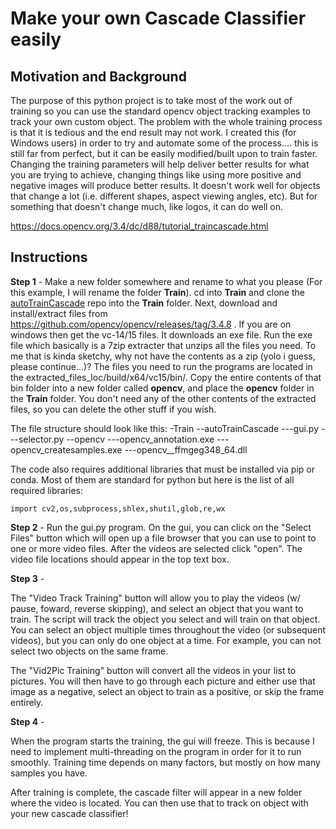 # Make your own Cascade Classifier easily
## Motivation and Background 
The purpose of this python project is to take most of the work out of training so you can use the standard opencv object tracking
examples to track your own custom object. The problem with the whole training process is that it is tedious and the end result may
not work. I created this (for Windows users) in order to try and automate some of the process.... this is still far from perfect, but
it can be easily modified/built upon to train faster. Changing the training parameters will help deliver better results for what you 
are trying to achieve, changing things like using more positive and negative images will produce better results. It doesn't work well for objects that change a lot (i.e. different shapes, aspect viewing angles, etc). But for something that doesn't change much, like logos, it can do well on. 

https://docs.opencv.org/3.4/dc/d88/tutorial_traincascade.html

## Instructions
__Step 1__ -
Make a new folder somewhere and rename to what you please (For this example, I will rename the folder __Train__). cd into __Train__ and clone the [autoTrainCascade](https://github.com/joelmiller1/autoTrainCascade.git) repo into the __Train__ folder. Next, download and install/extract files from https://github.com/opencv/opencv/releases/tag/3.4.8 . If you are on windows then get the vc-14/15 files. It downloads an exe file. Run the exe file which basically is a 7zip extracter that unzips all the files you need. To me that is kinda sketchy, why not have the contents as a zip (yolo i guess, please continue...)? The files you need to run the programs are located in the extracted_files_loc/build/x64/vc15/bin/. Copy the entire contents of that bin folder into a new folder called __opencv__, and place the __opencv__ folder in the __Train__ folder.  You don't need any of the other contents of the extracted files, so you can delete the other stuff if you wish.

The file structure should look like this:
-Train
--autoTrainCascade
---gui.py
---selector.py
--opencv
---opencv_annotation.exe
---opencv_createsamples.exe
---opencv__ffmgeg348_64.dll


The code also requires additional libraries that must be installed via pip or conda. Most of them are standard for python but here is the list of all required libraries:

`import cv2,os,subprocess,shlex,shutil,glob,re,wx`


__Step 2__ - 
Run the gui.py program. On the gui, you can click on the "Select Files" button which will open up a file browser that you can use to point to one or more video files. After the videos are selected click "open". The video file locations should appear in the top text box. 

__Step 3__ - 

The "Video Track Training" button will allow you to play the videos (w/ pause, foward, reverse skipping), and select an object that you want to train. The script will track the object you select and will train on that object. You can select an object multiple times throughout the video (or subsequent videos), but you can only do one object at a time. For example, you can not select two objects on the same frame.

The "Vid2Pic Training" button will convert all the videos in your list to pictures. You will then have to go through each picture and either use that image as a negative, select an object to train as a positive, or skip the frame entirely.

__Step 4__ - 

When the program starts the training, the gui will freeze. This is because I need to implement multi-threading on the program in order for it to run smoothly. Training time depends on many factors, but mostly on how many samples you have. 

After training is complete, the cascade filter will appear in a new folder where the video is located. You can then use that to track on object with your new cascade classifier!

